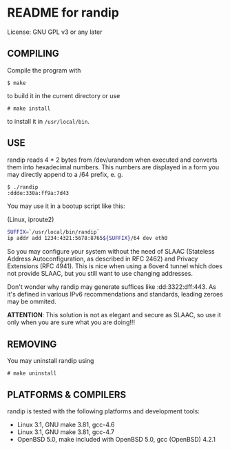 README for randip
=================

License: GNU GPL v3 or any later

COMPILING
---------

Compile the program with

	$ make

to build it in the current directory or use

	# make install

to install it in `/usr/local/bin`.

USE
---

randip reads 4 * 2 bytes from /dev/urandom when executed and converts them into hexadecimal numbers.
This numbers are displayed in a form you may directly append to a /64 prefix, e. g.

	$ ./randip
	:ddde:330a:ff9a:7d43

You may use it in a bootup script like this:

(Linux, iproute2)

```bash
SUFFIX=`/usr/local/bin/randip`
ip addr add 1234:4321:5678:8765${SUFFIX}/64 dev eth0
```

So you may configure your system without the need of SLAAC (Stateless Address Autoconfiguration, as described in RFC 2462) and Privacy Extensions (RFC 4941).  This is nice when using a 6over4 tunnel which does not provide SLAAC, but you still want to use changing addresses.

Don't wonder why randip may generate suffices like :dd:3322:dff:443.  As it's defined in various IPv6 recommendations and standards, leading zeroes may be ommited. 

**ATTENTION**: This solution is not as elegant and secure as SLAAC, so use it only when you are sure what you are doing!!!

REMOVING
--------

You may uninstall randip using

    # make uninstall

PLATFORMS & COMPILERS
---------------------

randip is tested with the following platforms and development tools:

 - Linux 3.1, GNU make 3.81, gcc-4.6
 - Linux 3.1, GNU make 3.81, gcc-4.7
 - OpenBSD 5.0, make included with OpenBSD 5.0, gcc (OpenBSD) 4.2.1
